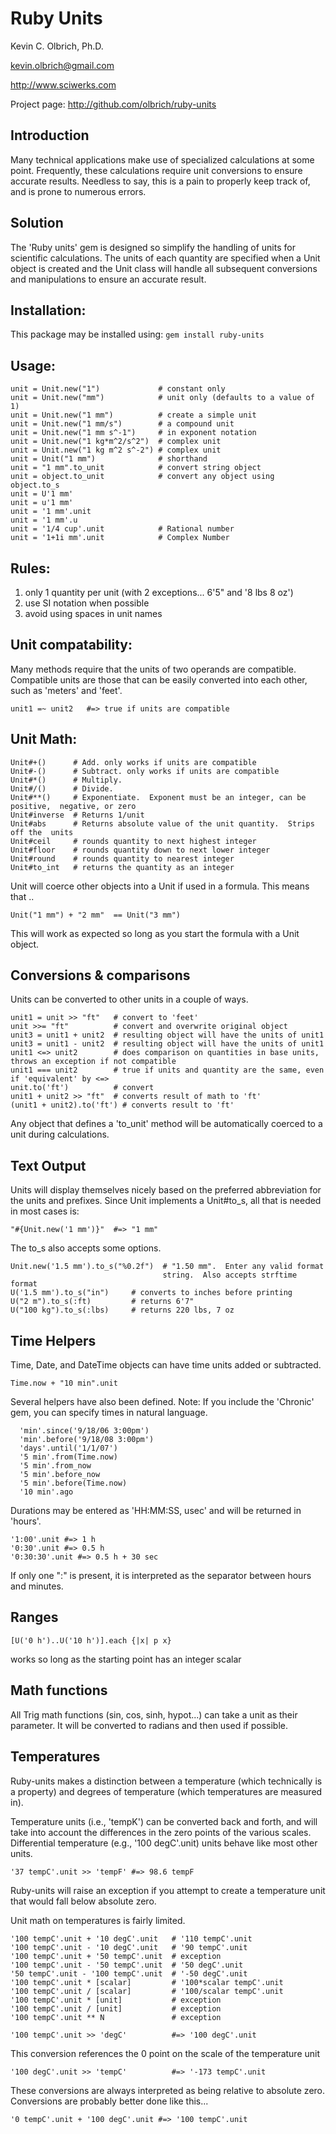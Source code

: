 Ruby Units
==========

Kevin C. Olbrich, Ph.D. 

kevin.olbrich@gmail.com

http://www.sciwerks.com

Project page: http://github.com/olbrich/ruby-units

Introduction
------------
Many technical applications make use of specialized calculations at some point.  Frequently, these calculations require unit conversions to ensure accurate results.  Needless to say, this is a pain to properly keep track of, and is prone to numerous errors.
  
Solution
--------
The 'Ruby units' gem is designed so simplify the handling of units for scientific calculations. The units of each quantity are specified when a Unit object is created and the Unit class will handle all subsequent conversions and manipulations to ensure an accurate result.
  
Installation:
-------------
This package may be installed using:  `gem install ruby-units`
  
Usage:
------
    unit = Unit.new("1")             # constant only
    unit = Unit.new("mm")            # unit only (defaults to a value of 1)
    unit = Unit.new("1 mm")          # create a simple unit
    unit = Unit.new("1 mm/s")        # a compound unit
    unit = Unit.new("1 mm s^-1")     # in exponent notation
    unit = Unit.new("1 kg*m^2/s^2")  # complex unit
    unit = Unit.new("1 kg m^2 s^-2") # complex unit
    unit = Unit("1 mm")              # shorthand
    unit = "1 mm".to_unit            # convert string object
    unit = object.to_unit            # convert any object using object.to_s
    unit = U'1 mm'
    unit = u'1 mm'
    unit = '1 mm'.unit
    unit = '1 mm'.u
    unit = '1/4 cup'.unit            # Rational number 
    unit = '1+1i mm'.unit            # Complex Number

Rules:
------
1. only 1 quantity per unit (with 2 exceptions... 6'5" and '8 lbs 8 oz')
2. use SI notation when possible
3. avoid using spaces in unit names

Unit compatability:
-------------------
Many methods require that the units of two operands are compatible.  Compatible units are those that can be easily converted into each other, such as 'meters' and 'feet'.

    unit1 =~ unit2   #=> true if units are compatible

Unit Math:
----------
    Unit#+()      # Add. only works if units are compatible
    Unit#-()      # Subtract. only works if units are compatible
    Unit#*()      # Multiply.  
    Unit#/()      # Divide.
    Unit#**()     # Exponentiate.  Exponent must be an integer, can be positive,  negative, or zero                        
    Unit#inverse  # Returns 1/unit
    Unit#abs      # Returns absolute value of the unit quantity.  Strips off the  units
    Unit#ceil     # rounds quantity to next highest integer
    Unit#floor    # rounds quantity down to next lower integer
    Unit#round    # rounds quantity to nearest integer
    Unit#to_int   # returns the quantity as an integer
 
Unit will coerce other objects into a Unit if used in a formula.  This means that ..
 
    Unit("1 mm") + "2 mm"  == Unit("3 mm")
 
This will work as expected so long as you start the formula with a Unit object. 

Conversions & comparisons
-------------------------
Units can be converted to other units in a couple of ways.

    unit1 = unit >> "ft"   # convert to 'feet'
    unit >>= "ft"          # convert and overwrite original object
    unit3 = unit1 + unit2  # resulting object will have the units of unit1
    unit3 = unit1 - unit2  # resulting object will have the units of unit1
    unit1 <=> unit2        # does comparison on quantities in base units, throws an exception if not compatible
    unit1 === unit2        # true if units and quantity are the same, even if 'equivalent' by <=>
    unit.to('ft')          # convert
    unit1 + unit2 >> "ft"  # converts result of math to 'ft'
    (unit1 + unit2).to('ft') # converts result to 'ft'
 
Any object that defines a 'to_unit' method will be automatically coerced to a unit during calculations.
 
Text Output
-----------
Units will display themselves nicely based on the preferred abbreviation for the units and prefixes.
Since Unit implements a Unit#to_s, all that is needed in most cases is:
    
    "#{Unit.new('1 mm')}"  #=> "1 mm"
 
The to_s also accepts some options.

    Unit.new('1.5 mm').to_s("%0.2f")  # "1.50 mm".  Enter any valid format
                                      string.  Also accepts strftime format
    U('1.5 mm').to_s("in")     # converts to inches before printing
    U("2 m").to_s(:ft)         # returns 6'7"
    U("100 kg").to_s(:lbs)     # returns 220 lbs, 7 oz
 
 
Time Helpers
------------
Time, Date, and DateTime objects can have time units added or subtracted.

    Time.now + "10 min".unit 

Several helpers have also been defined.
Note: If you include the 'Chronic' gem, you can specify times in natural
      language.

      'min'.since('9/18/06 3:00pm')
      'min'.before('9/18/08 3:00pm')
      'days'.until('1/1/07')
      '5 min'.from(Time.now)
      '5 min'.from_now
      '5 min'.before_now
      '5 min'.before(Time.now)
      '10 min'.ago

Durations may be entered as 'HH:MM:SS, usec' and will be returned in 'hours'.

    '1:00'.unit #=> 1 h
    '0:30'.unit #=> 0.5 h
    '0:30:30'.unit #=> 0.5 h + 30 sec

If only one ":" is present, it is interpreted as the separator between hours and minutes.

Ranges
------
    [U('0 h')..U('10 h')].each {|x| p x}
works so long as the starting point has an integer scalar

Math functions
--------------
All Trig math functions (sin, cos, sinh, hypot...) can take a unit as their parameter.  It will be converted to radians and then used if possible.

Temperatures
------------
Ruby-units makes a distinction between a temperature (which technically is a property) and degrees of temperature (which temperatures are measured in).

Temperature units (i.e., 'tempK') can be converted back and forth, and will take into account the differences in the zero points of the various scales. Differential temperature (e.g., '100 degC'.unit) units behave like most other units.

    '37 tempC'.unit >> 'tempF' #=> 98.6 tempF

Ruby-units will raise an exception if you attempt to create a temperature unit that would fall below absolute zero.

Unit math on temperatures is fairly limited.  

    '100 tempC'.unit + '10 degC'.unit   # '110 tempC'.unit
    '100 tempC'.unit - '10 degC'.unit   # '90 tempC'.unit
    '100 tempC'.unit + '50 tempC'.unit  # exception  
    '100 tempC'.unit - '50 tempC'.unit  # '50 degC'.unit
    '50 tempC'.unit - '100 tempC'.unit  # '-50 degC'.unit
    '100 tempC'.unit * [scalar]         # '100*scalar tempC'.unit
    '100 tempC'.unit / [scalar]         # '100/scalar tempC'.unit
    '100 tempC'.unit * [unit]           # exception
    '100 tempC'.unit / [unit]           # exception
    '100 tempC'.unit ** N               # exception

    '100 tempC'.unit >> 'degC'          #=> '100 degC'.unit   
This conversion references the 0 point on the scale of the temperature unit 

    '100 degC'.unit >> 'tempC'          #=> '-173 tempC'.unit
These conversions are always interpreted as being relative to absolute zero.
Conversions are probably better done like this...
    
    '0 tempC'.unit + '100 degC'.unit #=> '100 tempC'.unit

